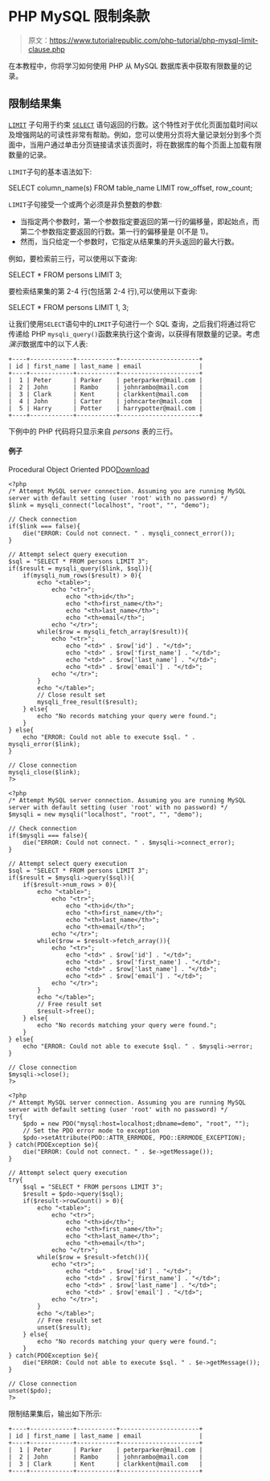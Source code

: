 # PHP MySQL 限制条款

> 原文：<https://www.tutorialrepublic.com/php-tutorial/php-mysql-limit-clause.php>

在本教程中，你将学习如何使用 PHP 从 MySQL 数据库表中获取有限数量的记录。

## 限制结果集

[`LIMIT`](../sql-tutorial/sql-top-clause.php) 子句用于约束 [`SELECT`](../sql-tutorial/sql-select-statement.php) 语句返回的行数。这个特性对于优化页面加载时间以及增强网站的可读性非常有帮助。例如，您可以使用分页将大量记录划分到多个页面中，当用户通过单击分页链接请求该页面时，将在数据库的每个页面上加载有限数量的记录。

`LIMIT`子句的基本语法如下:

SELECT column_name(s) FROM table_name LIMIT row_offset, row_count;

`LIMIT`子句接受一个或两个必须是非负整数的参数:

*   当指定两个参数时，第一个参数指定要返回的第一行的偏移量，即起始点，而第二个参数指定要返回的行数。第一行的偏移量是 0(不是 1)。
*   然而，当只给定一个参数时，它指定从结果集的开头返回的最大行数。

例如，要检索前三行，可以使用以下查询:

SELECT * FROM persons LIMIT 3;

要检索结果集的第 2-4 行(包括第 2-4 行),可以使用以下查询:

SELECT * FROM persons LIMIT 1, 3;

让我们使用`SELECT`语句中的`LIMIT`子句进行一个 SQL 查询，之后我们将通过将它传递给 PHP `mysqli_query()`函数来执行这个查询，以获得有限数量的记录。考虑*演示*数据库中的以下*人*表:

```
+----+------------+-----------+----------------------+
| id | first_name | last_name | email                |
+----+------------+-----------+----------------------+
|  1 | Peter      | Parker    | peterparker@mail.com |
|  2 | John       | Rambo     | johnrambo@mail.com   |
|  3 | Clark      | Kent      | clarkkent@mail.com   |
|  4 | John       | Carter    | johncarter@mail.com  |
|  5 | Harry      | Potter    | harrypotter@mail.com |
+----+------------+-----------+----------------------+

```

下例中的 PHP 代码将只显示来自 *persons* 表的三行。

#### 例子

Procedural Object Oriented PDO[Download](../examples/bin/download-source.php?topic=php&file=mysql-limit-clause "Download Source Code")

```
<?php
/* Attempt MySQL server connection. Assuming you are running MySQL
server with default setting (user 'root' with no password) */
$link = mysqli_connect("localhost", "root", "", "demo");

// Check connection
if($link === false){
    die("ERROR: Could not connect. " . mysqli_connect_error());
}

// Attempt select query execution
$sql = "SELECT * FROM persons LIMIT 3";
if($result = mysqli_query($link, $sql)){
    if(mysqli_num_rows($result) > 0){
        echo "<table>";
            echo "<tr>";
                echo "<th>id</th>";
                echo "<th>first_name</th>";
                echo "<th>last_name</th>";
                echo "<th>email</th>";
            echo "</tr>";
        while($row = mysqli_fetch_array($result)){
            echo "<tr>";
                echo "<td>" . $row['id'] . "</td>";
                echo "<td>" . $row['first_name'] . "</td>";
                echo "<td>" . $row['last_name'] . "</td>";
                echo "<td>" . $row['email'] . "</td>";
            echo "</tr>";
        }
        echo "</table>";
        // Close result set
        mysqli_free_result($result);
    } else{
        echo "No records matching your query were found.";
    }
} else{
    echo "ERROR: Could not able to execute $sql. " . mysqli_error($link);
}

// Close connection
mysqli_close($link);
?>
```

```
<?php
/* Attempt MySQL server connection. Assuming you are running MySQL
server with default setting (user 'root' with no password) */
$mysqli = new mysqli("localhost", "root", "", "demo");

// Check connection
if($mysqli === false){
    die("ERROR: Could not connect. " . $mysqli->connect_error);
}

// Attempt select query execution
$sql = "SELECT * FROM persons LIMIT 3";
if($result = $mysqli->query($sql)){
    if($result->num_rows > 0){
        echo "<table>";
            echo "<tr>";
                echo "<th>id</th>";
                echo "<th>first_name</th>";
                echo "<th>last_name</th>";
                echo "<th>email</th>";
            echo "</tr>";
        while($row = $result->fetch_array()){
            echo "<tr>";
                echo "<td>" . $row['id'] . "</td>";
                echo "<td>" . $row['first_name'] . "</td>";
                echo "<td>" . $row['last_name'] . "</td>";
                echo "<td>" . $row['email'] . "</td>";
            echo "</tr>";
        }
        echo "</table>";
        // Free result set
        $result->free();
    } else{
        echo "No records matching your query were found.";
    }
} else{
    echo "ERROR: Could not able to execute $sql. " . $mysqli->error;
}

// Close connection
$mysqli->close();
?>
```

```
<?php
/* Attempt MySQL server connection. Assuming you are running MySQL
server with default setting (user 'root' with no password) */
try{
    $pdo = new PDO("mysql:host=localhost;dbname=demo", "root", "");
    // Set the PDO error mode to exception
    $pdo->setAttribute(PDO::ATTR_ERRMODE, PDO::ERRMODE_EXCEPTION);
} catch(PDOException $e){
    die("ERROR: Could not connect. " . $e->getMessage());
}

// Attempt select query execution
try{
    $sql = "SELECT * FROM persons LIMIT 3";  
    $result = $pdo->query($sql);
    if($result->rowCount() > 0){
        echo "<table>";
            echo "<tr>";
                echo "<th>id</th>";
                echo "<th>first_name</th>";
                echo "<th>last_name</th>";
                echo "<th>email</th>";
            echo "</tr>";
        while($row = $result->fetch()){
            echo "<tr>";
                echo "<td>" . $row['id'] . "</td>";
                echo "<td>" . $row['first_name'] . "</td>";
                echo "<td>" . $row['last_name'] . "</td>";
                echo "<td>" . $row['email'] . "</td>";
            echo "</tr>";
        }
        echo "</table>";
        // Free result set
        unset($result);
    } else{
        echo "No records matching your query were found.";
    }
} catch(PDOException $e){
    die("ERROR: Could not able to execute $sql. " . $e->getMessage());
}

// Close connection
unset($pdo);
?>
```

限制结果集后，输出如下所示:

```
+----+------------+-----------+----------------------+
| id | first_name | last_name | email                |
+----+------------+-----------+----------------------+
|  1 | Peter      | Parker    | peterparker@mail.com |
|  2 | John       | Rambo     | johnrambo@mail.com   |
|  3 | Clark      | Kent      | clarkkent@mail.com   |
+----+------------+-----------+----------------------+

```